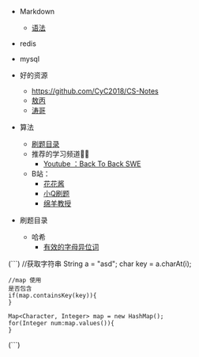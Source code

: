 - Markdown
   - [语法](https://www.jianshu.com/p/191d1e21f7ed/)
   
- redis

- mysql

- 好的资源
   - https://github.com/CyC2018/CS-Notes
   - [敖丙](https://github.com/AobingJava/JavaFamily)
   - [涛哥](https://github.com/songtao110/precipitation)
- 算法
   - [刷题目录](https://github.com/CyC2018/CS-Notes/blob/master/notes/Leetcode%20%E9%A2%98%E8%A7%A3%20-%20%E7%9B%AE%E5%BD%95.md)
   - 推荐的学习频道👍🏻
      - [Youtube ：Back To Back SWE](https://www.youtube.com/channel/UCmJz...)
   - B站：
      - [花花酱](https://space.bilibili.com/9880352?fr...)
      - [小Q刷题](https://space.bilibili.com/149758?fro...)
      - [绵羊教授](https://space.bilibili.com/354892788?...)

- 刷题目录
   - 哈希
      - [有效的字母异位词](https://leetcode-cn.com/problems/valid-anagram/)
  
(```)
    //获取字符串
    String a = "asd";
    char key = a.charAt(i);

    //map 使用
    是否包含
    if(map.containsKey(key)){
    }

    Map<Character, Integer> map = new HashMap();
    for(Integer num:map.values()){    
    }
(```)
